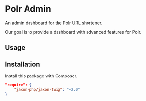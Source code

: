 Polr Admin
==========

An admin dashboard for the Polr URL shortener.

Our goal is to provide a dashboard with advanced features for Polr.

Usage
-----



Installation
------------

Install this package with Composer.

```json
"require": {
    "jaxon-php/jaxon-twig": "~2.0"
}
```

